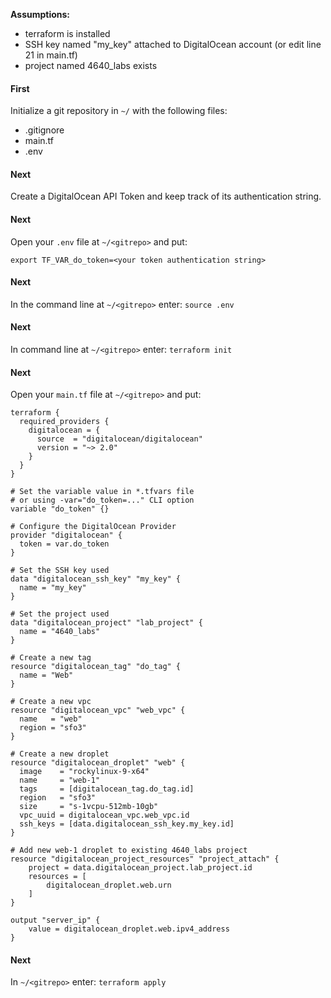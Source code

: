 <b>Assumptions:</b>
- terraform is installed 
- SSH key named "my_key" attached to DigitalOcean account (or edit line 21 in main.tf)
- project named 4640_labs exists

<h4>First</h4>

Initialize a git repository in ```~/``` with the following files:
- .gitignore
- main.tf
- .env

<h4>Next</h4>

Create a DigitalOcean API Token and keep track of its authentication string.

<h4>Next</h4>

Open your ```.env``` file at ```~/<gitrepo>``` and put:
```
export TF_VAR_do_token=<your token authentication string>
```

<h4>Next</h4>

In the command line at ```~/<gitrepo>``` enter: ```source .env```

<h4>Next</h4>

In command line at ```~/<gitrepo>``` enter: ```terraform init```

<h4>Next</h4>

Open your ```main.tf``` file at ```~/<gitrepo>``` and put:
```
terraform {
  required_providers {
    digitalocean = {
      source  = "digitalocean/digitalocean"
      version = "~> 2.0"
    }
  }
}

# Set the variable value in *.tfvars file
# or using -var="do_token=..." CLI option
variable "do_token" {}

# Configure the DigitalOcean Provider
provider "digitalocean" {
  token = var.do_token
}

# Set the SSH key used
data "digitalocean_ssh_key" "my_key" {
  name = "my_key"
}

# Set the project used
data "digitalocean_project" "lab_project" {
  name = "4640_labs"
}

# Create a new tag
resource "digitalocean_tag" "do_tag" {
  name = "Web"
}

# Create a new vpc
resource "digitalocean_vpc" "web_vpc" {
  name   = "web"
  region = "sfo3"
}

# Create a new droplet
resource "digitalocean_droplet" "web" {
  image    = "rockylinux-9-x64"
  name     = "web-1"
  tags     = [digitalocean_tag.do_tag.id]
  region   = "sfo3"
  size     = "s-1vcpu-512mb-10gb"
  vpc_uuid = digitalocean_vpc.web_vpc.id
  ssh_keys = [data.digitalocean_ssh_key.my_key.id]
}

# Add new web-1 droplet to existing 4640_labs project
resource "digitalocean_project_resources" "project_attach" {
    project = data.digitalocean_project.lab_project.id
    resources = [
        digitalocean_droplet.web.urn
    ]    
}

output "server_ip" {
    value = digitalocean_droplet.web.ipv4_address
}
```
<h4>Next</h4>

In ```~/<gitrepo>``` enter: ```terraform apply```



